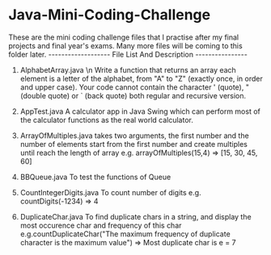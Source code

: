 # Java-Mini-Coding-Challenge
These are the mini coding challenge files that I practise after my final projects and final year's exams. Many more files will be coming to this folder later.
------------------- File List And Description ----------------
1. AlphabetArray.java \n
Write a function that returns an array each element is a letter of the alphabet, from "A" to "Z" (exactly once, in order and upper case).
Your code cannot contain the character \' (quote), \" (double quote) or \` (back quote) both regular and recursive version.

2. AppTest.java
A calculator app in Java Swing which can perform most of the calculator functions as the real world calculator.

3. ArrayOfMultiples.java
takes two arguments, the first number and the number of elements
start from the first number and create multiples until reach the length of array
e.g. arrayOfMultiples(15,4) => [15, 30, 45, 60]

4. BBQueue.java
To test the functions of Queue

5. CountIntegerDigits.java
To count number of digits
e.g. countDigits(-1234) => 4

6. DuplicateChar.java
To find duplicate chars in a string, and display the most occurence char and frequency of this char
e.g.countDuplicateChar("The maximum frequency of duplicate character is the maximum value") => Most duplicate char is e = 7
